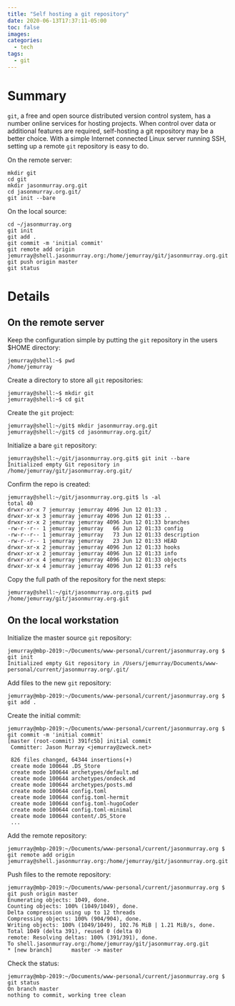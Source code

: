 ```yaml
---
title: "Self hosting a git repository"
date: 2020-06-13T17:37:11-05:00
toc: false
images:
categories:
  - tech
tags: 
  - git
---
```


# Summary

`git`, a free and open source distributed version control system, has a number online services for hosting projects.  When control over data or additional features are required, self-hosting a git repository may be a better choice.   With a simple Internet connected Linux server running SSH, setting up a remote `git` repository is easy to do.


On the remote server:

```
mkdir git
cd git
mkdir jasonmurray.org.git
cd jasonmurray.org.git/
git init --bare
```

On the local source:

```
cd ~/jasonmurray.org
git init
git add .
git commit -m 'initial commit'
git remote add origin jemurray@shell.jasonmurray.org:/home/jemurray/git/jasonmurray.org.git
git push origin master
git status
```

# Details

## On the remote server

Keep the configuration simple by putting the `git` repository in the users $HOME directory:

```
jemurray@shell:~$ pwd
/home/jemurray
```

Create a directory to store all `git` repositories:

```
jemurray@shell:~$ mkdir git
jemurray@shell:~$ cd git
```

Create the `git` project:

```
jemurray@shell:~/git$ mkdir jasonmurray.org.git
jemurray@shell:~/git$ cd jasonmurray.org.git/
```

Initialize a bare `git` repository:

```
jemurray@shell:~/git/jasonmurray.org.git$ git init --bare
Initialized empty Git repository in /home/jemurray/git/jasonmurray.org.git/
```

Confirm the repo is created:

```
jemurray@shell:~/git/jasonmurray.org.git$ ls -al
total 40
drwxr-xr-x 7 jemurray jemurray 4096 Jun 12 01:33 .
drwxr-xr-x 3 jemurray jemurray 4096 Jun 12 01:33 ..
drwxr-xr-x 2 jemurray jemurray 4096 Jun 12 01:33 branches
-rw-r--r-- 1 jemurray jemurray   66 Jun 12 01:33 config
-rw-r--r-- 1 jemurray jemurray   73 Jun 12 01:33 description
-rw-r--r-- 1 jemurray jemurray   23 Jun 12 01:33 HEAD
drwxr-xr-x 2 jemurray jemurray 4096 Jun 12 01:33 hooks
drwxr-xr-x 2 jemurray jemurray 4096 Jun 12 01:33 info
drwxr-xr-x 4 jemurray jemurray 4096 Jun 12 01:33 objects
drwxr-xr-x 4 jemurray jemurray 4096 Jun 12 01:33 refs
```

Copy the full path of the repository for the next steps:

```
jemurray@shell:~/git/jasonmurray.org.git$ pwd
/home/jemurray/git/jasonmurray.org.git
```

## On the local workstation

Initialize the master source `git` repository:

```
jemurray@mbp-2019:~/Documents/www-personal/current/jasonmurray.org $ git init
Initialized empty Git repository in /Users/jemurray/Documents/www-personal/current/jasonmurray.org/.git/
```

Add files to the new `git` repository: 

```
jemurray@mbp-2019:~/Documents/www-personal/current/jasonmurray.org $ git add .
```

Create the initial commit:

```
jemurray@mbp-2019:~/Documents/www-personal/current/jasonmurray.org $ git commit -m 'initial commit'
[master (root-commit) 391fc5b] initial commit
 Committer: Jason Murray <jemurray@zweck.net>

 826 files changed, 64344 insertions(+)
 create mode 100644 .DS_Store
 create mode 100644 archetypes/default.md
 create mode 100644 archetypes/ondeck.md
 create mode 100644 archetypes/posts.md
 create mode 100644 config.toml
 create mode 100644 config.toml-hermit
 create mode 100644 config.toml-hugoCoder
 create mode 100644 config.toml-minimal
 create mode 100644 content/.DS_Store
 ...
 ```

 Add the remote repository:

 ```
 jemurray@mbp-2019:~/Documents/www-personal/current/jasonmurray.org $ git remote add origin jemurray@shell.jasonmurray.org:/home/jemurray/git/jasonmurray.org.git
 ```

 Push files to the remote repository:

 ```
 jemurray@mbp-2019:~/Documents/www-personal/current/jasonmurray.org $ git push origin master
Enumerating objects: 1049, done.
Counting objects: 100% (1049/1049), done.
Delta compression using up to 12 threads
Compressing objects: 100% (904/904), done.
Writing objects: 100% (1049/1049), 102.76 MiB | 1.21 MiB/s, done.
Total 1049 (delta 391), reused 0 (delta 0)
remote: Resolving deltas: 100% (391/391), done.
To shell.jasonmurray.org:/home/jemurray/git/jasonmurray.org.git
 * [new branch]      master -> master
 ```

 Check the status:

 ```
 jemurray@mbp-2019:~/Documents/www-personal/current/jasonmurray.org $ git status
On branch master
nothing to commit, working tree clean
```
